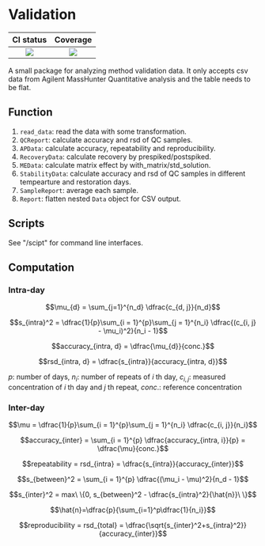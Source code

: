 # Validation

|CI status|Coverage|
|:-------:|:------:|
[![][ci-img]][ci-url]| [![][codecov-img]][codecov-url]|

[ci-img]: https://github.com/yufongpeng/Validation.jl/actions/workflows/CI.yml/badge.svg?branch=main
[ci-url]: https://github.com/yufongpeng/Validation.jl/actions/workflows/CI.yml?query=branch%3Amain
[codecov-img]: https://codecov.io/gh/yufongpeng/Validation.jl/branch/main/graph/badge.svg
[codecov-url]: https://codecov.io/gh/yufongpeng/Validation.jl

A small package for analyzing method validation data. It only accepts csv data from Agilent MassHunter Quantitative analysis and the table needs to be flat.

## Function
1. `read_data`: read the data with some transformation.
2. `QCReport`: calculate accuracy and rsd of QC samples.
3. `APData`: calculate accuracy, repeatability and reproducibility.
4. `RecoveryData`: calculate recovery by prespiked/postspiked.
5. `MEData`: calculate matrix effect by with_matrix/std_solution.
6. `StabilityData`: calculate accuracy and rsd of QC samples in different tempearture and restoration days.
7. `SampleReport`: average each sample.
8. `Report`: flatten nested `Data` object for CSV output.

## Scripts
See "/scipt" for command line interfaces.

## Computation
### Intra-day

$$\mu_{d} = \sum_{j=1}^{n_d} \dfrac{c_{d, j}}{n_d}$$

$$s_{intra}^2 = \dfrac{1}{p}\sum_{i = 1}^{p}\sum_{j = 1}^{n_i} \dfrac{(c_{i, j} - \mu_i)^2}{n_i - 1}$$

$$accuracy_{intra, d} = \dfrac{\mu_{d}}{conc.}$$

$$rsd_{intra, d} = \dfrac{s_{intra}}{accuracy_{intra, d}}$$

$p$: number of days, $n_i$: number of repeats of $i$ th day, $c_{i, j}$: measured concentration of $i$ th day and $j$ th repeat, $conc.$: reference concentration
### Inter-day
$$\mu = \dfrac{1}{p}\sum_{i = 1}^{p}\sum_{j = 1}^{n_i} \dfrac{c_{i, j}}{n_i}$$

$$accuracy_{inter} = \sum_{i = 1}^{p} \dfrac{accuracy_{intra, i}}{p} = \dfrac{\mu}{conc.}$$

$$repeatability = rsd_{intra} = \dfrac{s_{intra}}{accuracy_{inter}}$$

$$s_{between}^2 = \sum_{i = 1}^{p} \dfrac{(\mu_i - \mu)^2}{n_d - 1}$$

$$s_{inter}^2 = max\ \{0, s_{between}^2 - \dfrac{s_{intra}^2}{\hat{n}}\ \}$$

$$\hat{n}=\dfrac{p}{\sum_{i=1}^p\dfrac{1}{n_i}}$$

$$reproducibility = rsd_{total} = \dfrac{\sqrt{s_{inter}^2+s_{intra}^2}}{accuracy_{inter}}$$